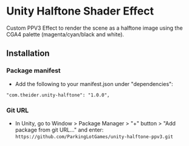 
# Unity Halftone Shader Effect

Custom PPV3 Effect to render the scene as a halftone image using the CGA4 palette (magenta/cyan/black and white).


## Installation 
### Package manifest
* Add the following to your manifest.json under "dependencies":

```"com.theider.unity-halftone": "1.0.0",```
### Git URL
* In Unity, go to Window > Package Manager > "+" button > "Add package from git URL..." and enter:
```https://github.com/ParkingLotGames/unity-halftone-ppv3.git```
